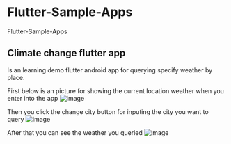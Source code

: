 # Flutter-Sample-Apps
Flutter-Sample-Apps

## Climate change flutter app
Is an learning demo flutter android app for querying specify weather by place.

First below is an picture for showing the current location weather when you enter into the app
![image](https://github.com/weizhenzhao/Flutter-Sample-Apps/blob/master/images/change_weather.png)

Then you click the change city button for inputing the city you want to query
![image](https://github.com/weizhenzhao/Flutter-Sample-Apps/blob/master/images/get_weather.png)


After that you can see the weather you queried
![image](https://github.com/weizhenzhao/Flutter-Sample-Apps/blob/master/images/climate-change-app1.png)
